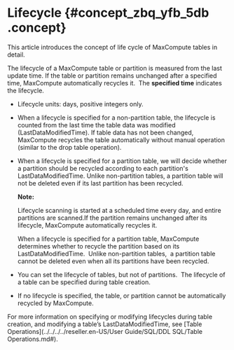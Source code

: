 # Lifecycle {#concept_zbq_yfb_5db .concept}

This article introduces the concept of life cycle of MaxCompute tables in detail.

The lifecycle of a MaxCompute table or partition is measured from the last update time. If the table or partition remains unchanged after a specified time, MaxCompute automatically recycles it.  The **specified time** indicates the lifecycle.

-   Lifecycle units: days, positive integers only.
-   When a lifecycle is specified for a non-partition table, the lifecycle is counted from the last time the table data was modified \(LastDataModifiedTime\). If table data has not been changed, MaxCompute recycles the table automatically without manual operation \(similar to the drop table operation\).
-   When a lifecycle is specified for a partition table, we will decide whether a partition should be recycled according to each partition's LastDataModifiedTime. Unlike non-partition tables, a partition table will not be deleted even if its last partition has been recycled.

    **Note:** 

    Lifecycle scanning is started at a scheduled time every day, and entire partitions are scanned.If the partition remains unchanged after its lifecycle, MaxCompute automatically recycles it. 

    When a lifecycle is specified for a partition table, MaxCompute determines whether to recycle the partition based on its LastDataModifiedTime.  Unlike non-partition tables,  a partition table cannot be deleted even when all its partitions have been recycled.

-   You can set the lifecycle of tables, but not of partitions.  The lifecycle of a table can be specified during table creation.
-   If no lifecycle is specified, the table, or partition cannot be automatically recycled by MaxCompute.

For more information on specifying or modifying lifecycles during table creation, and modifying a table’s LastDataModifiedTime, see [Table Operations](../../../../reseller.en-US/User Guide/SQL/DDL SQL/Table Operations.md#).

